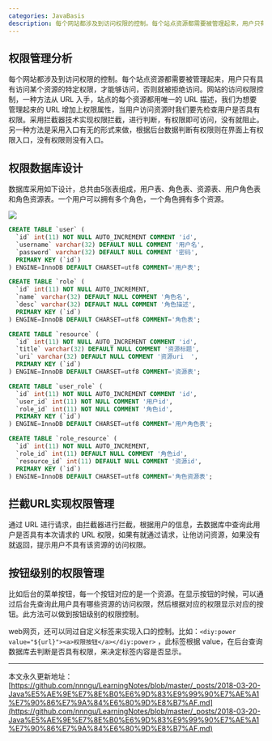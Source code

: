 ```yaml
---
categories: JavaBasis
description: 每个网站都涉及到访问权限的控制。每个站点资源都需要被管理起来，用户只有具有访问某个资源的特定权限，才能够访问，否则就被拒绝访问。
---
```


## 权限管理分析

每个网站都涉及到访问权限的控制。每个站点资源都需要被管理起来，用户只有具有访问某个资源的特定权限，才能够访问，否则就被拒绝访问。网站的访问权限控制，一种方法从 URL 入手，站点的每个资源都用唯一的 URL 描述，我们为想要管理起来的 URL 增加上权限属性，当用户访问资源时我们要先检查用户是否具有权限。采用拦截器技术实现权限拦截，进行判断，有权限即可访问，没有就阻止。另一种方法是采用入口有无的形式来做，根据后台数据判断有权限则在界面上有权限入口，没有权限则没有入口。

## 权限数据库设计

数据库采用如下设计，总共由5张表组成，用户表、角色表、资源表、用户角色表和角色资源表。一个用户可以拥有多个角色，一个角色拥有多个资源。

![][1]

```sql
CREATE TABLE `user` (
  `id` int(11) NOT NULL AUTO_INCREMENT COMMENT 'id',
  `username` varchar(32) DEFAULT NULL COMMENT '用户名',
  `password` varchar(32) DEFAULT NULL COMMENT '密码',
  PRIMARY KEY (`id`)
) ENGINE=InnoDB DEFAULT CHARSET=utf8 COMMENT='用户表';

CREATE TABLE `role` (
  `id` int(11) NOT NULL AUTO_INCREMENT,
  `name` varchar(32) DEFAULT NULL COMMENT '角色名',
  `desc` varchar(32) DEFAULT NULL COMMENT '角色描述',
  PRIMARY KEY (`id`)
) ENGINE=InnoDB DEFAULT CHARSET=utf8 COMMENT='角色表';

CREATE TABLE `resource` (
  `id` int(11) NOT NULL AUTO_INCREMENT COMMENT 'id',
  `title` varchar(32) DEFAULT NULL COMMENT '资源标题',
  `uri` varchar(32) DEFAULT NULL COMMENT '资源uri  ',
  PRIMARY KEY (`id`)
) ENGINE=InnoDB DEFAULT CHARSET=utf8 COMMENT='资源表';

CREATE TABLE `user_role` (
  `id` int(11) NOT NULL AUTO_INCREMENT COMMENT 'id',
  `user_id` int(11) NOT NULL COMMENT '用户id',
  `role_id` int(11) NOT NULL COMMENT '角色id',
  PRIMARY KEY (`id`)
) ENGINE=InnoDB DEFAULT CHARSET=utf8 COMMENT='用户角色表';

CREATE TABLE `role_resource` (
  `id` int(11) NOT NULL AUTO_INCREMENT,
  `role_id` int(11) DEFAULT NULL COMMENT '角色id',
  `resource_id` int(11) DEFAULT NULL COMMENT '资源id',
  PRIMARY KEY (`id`)
) ENGINE=InnoDB DEFAULT CHARSET=utf8 COMMENT='角色资源表';


```

## 拦截URL实现权限管理

通过 URL 进行请求，由拦截器进行拦截，根据用户的信息，去数据库中查询此用户是否具有本次请求的 URL 权限，如果有就通过请求，让他访问资源，如果没有就返回，提示用户不具有该资源的访问权限。

## 按钮级别的权限管理

比如后台的菜单按钮，每一个按钮对应的是一个资源。在显示按钮的时候，可以通过后台先查询此用户具有哪些资源的访问权限，然后根据对应的权限显示对应的按钮。此方法可以做到按钮级别的权限控制。

web网页，还可以同过自定义标签来实现入口的控制。比如：`<diy:power value="${url}"><a>权限按钮</a></diy:power>` ，此标签根据 value，在后台查询数据库去判断是否具有权限，来决定标签内容是否显示。

















---

本文永久更新地址：[https://github.com/nnngu/LearningNotes/blob/master/_posts/2018-03-20-Java%E5%AE%9E%E7%8E%B0%E6%9D%83%E9%99%90%E7%AE%A1%E7%90%86%E7%9A%84%E6%80%9D%E8%B7%AF.md](https://github.com/nnngu/LearningNotes/blob/master/_posts/2018-03-20-Java%E5%AE%9E%E7%8E%B0%E6%9D%83%E9%99%90%E7%AE%A1%E7%90%86%E7%9A%84%E6%80%9D%E8%B7%AF.md)


  [1]: https://www.github.com/nnngu/FigureBed/raw/master/2018/3/20/1521558903075.jpg